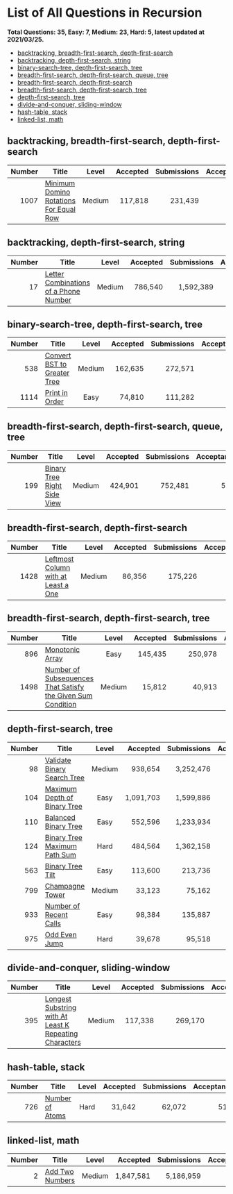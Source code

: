 # List of All Questions in Recursion

**Total Questions: 35, Easy: 7, Medium: 23, Hard: 5, latest updated at 2021/03/25.**

- [backtracking, breadth-first-search, depth-first-search](backtracking-breadth-first-search-depth-first-search)
- [backtracking, depth-first-search, string](backtracking-depth-first-search-string)
- [binary-search-tree, depth-first-search, tree](binary-search-tree-depth-first-search-tree)
- [breadth-first-search, depth-first-search, queue, tree](breadth-first-search-depth-first-search-queue-tree)
- [breadth-first-search, depth-first-search](breadth-first-search-depth-first-search)
- [breadth-first-search, depth-first-search, tree](breadth-first-search-depth-first-search-tree)
- [depth-first-search, tree](depth-first-search-tree)
- [divide-and-conquer, sliding-window](divide-and-conquer-sliding-window)
- [hash-table, stack](hash-table-stack)
- [linked-list, math](linked-list-math)

## backtracking, breadth-first-search, depth-first-search

|Number|                                                    Title                                                     |Level |Accepted|Submissions|Acceptance|
|-----:|--------------------------------------------------------------------------------------------------------------|:----:|-------:|----------:|---------:|
|  1007|[Minimum Domino Rotations For Equal Row](https://leetcode.com/problems/minimum-domino-rotations-for-equal-row)|Medium| 117,818|    231,439|       51%|


## backtracking, depth-first-search, string

|Number|                                                   Title                                                    |Level |Accepted|Submissions|Acceptance|
|-----:|------------------------------------------------------------------------------------------------------------|:----:|-------:|----------:|---------:|
|    17|[Letter Combinations of a Phone Number](https://leetcode.com/problems/letter-combinations-of-a-phone-number)|Medium| 786,540|  1,592,389|       49%|


## binary-search-tree, depth-first-search, tree

|Number|                                         Title                                          |Level |Accepted|Submissions|Acceptance|
|-----:|----------------------------------------------------------------------------------------|:----:|-------:|----------:|---------:|
|   538|[Convert BST to Greater Tree](https://leetcode.com/problems/convert-bst-to-greater-tree)|Medium| 162,635|    272,571|       60%|
|  1114|[Print in Order](https://leetcode.com/problems/print-in-order)                          | Easy |  74,810|    111,282|       67%|


## breadth-first-search, depth-first-search, queue, tree

|Number|                                         Title                                          |Level |Accepted|Submissions|Acceptance|
|-----:|----------------------------------------------------------------------------------------|:----:|-------:|----------:|---------:|
|   199|[Binary Tree Right Side View](https://leetcode.com/problems/binary-tree-right-side-view)|Medium| 424,901|    752,481|       56%|


## breadth-first-search, depth-first-search

|Number|                                                 Title                                                  |Level |Accepted|Submissions|Acceptance|
|-----:|--------------------------------------------------------------------------------------------------------|:----:|-------:|----------:|---------:|
|  1428|[Leftmost Column with at Least a One](https://leetcode.com/problems/leftmost-column-with-at-least-a-one)|Medium|  86,356|    175,226|       49%|


## breadth-first-search, depth-first-search, tree

|Number|                                                                         Title                                                                          |Level |Accepted|Submissions|Acceptance|
|-----:|--------------------------------------------------------------------------------------------------------------------------------------------------------|:----:|-------:|----------:|---------:|
|   896|[Monotonic Array](https://leetcode.com/problems/monotonic-array)                                                                                        | Easy | 145,435|    250,978|       58%|
|  1498|[Number of Subsequences That Satisfy the Given Sum Condition](https://leetcode.com/problems/number-of-subsequences-that-satisfy-the-given-sum-condition)|Medium|  15,812|     40,913|       39%|


## depth-first-search, tree

|Number|                                          Title                                           |Level |Accepted |Submissions|Acceptance|
|-----:|------------------------------------------------------------------------------------------|:----:|--------:|----------:|---------:|
|    98|[Validate Binary Search Tree](https://leetcode.com/problems/validate-binary-search-tree)  |Medium|  938,654|  3,252,476|       29%|
|   104|[Maximum Depth of Binary Tree](https://leetcode.com/problems/maximum-depth-of-binary-tree)| Easy |1,091,703|  1,599,886|       68%|
|   110|[Balanced Binary Tree](https://leetcode.com/problems/balanced-binary-tree)                | Easy |  552,596|  1,233,934|       45%|
|   124|[Binary Tree Maximum Path Sum](https://leetcode.com/problems/binary-tree-maximum-path-sum)| Hard |  484,564|  1,362,158|       36%|
|   563|[Binary Tree Tilt](https://leetcode.com/problems/binary-tree-tilt)                        | Easy |  113,600|    213,736|       53%|
|   799|[Champagne Tower](https://leetcode.com/problems/champagne-tower)                          |Medium|   33,123|     75,162|       44%|
|   933|[Number of Recent Calls](https://leetcode.com/problems/number-of-recent-calls)            | Easy |   98,384|    135,887|       72%|
|   975|[Odd Even Jump](https://leetcode.com/problems/odd-even-jump)                              | Hard |   39,678|     95,518|       42%|


## divide-and-conquer, sliding-window

|Number|                                                                    Title                                                                     |Level |Accepted|Submissions|Acceptance|
|-----:|----------------------------------------------------------------------------------------------------------------------------------------------|:----:|-------:|----------:|---------:|
|   395|[Longest Substring with At Least K Repeating Characters](https://leetcode.com/problems/longest-substring-with-at-least-k-repeating-characters)|Medium| 117,338|    269,170|       44%|


## hash-table, stack

|Number|                             Title                              |Level|Accepted|Submissions|Acceptance|
|-----:|----------------------------------------------------------------|:---:|-------:|----------:|---------:|
|   726|[Number of Atoms](https://leetcode.com/problems/number-of-atoms)|Hard |  31,642|     62,072|       51%|


## linked-list, math

|Number|                             Title                              |Level |Accepted |Submissions|Acceptance|
|-----:|----------------------------------------------------------------|:----:|--------:|----------:|---------:|
|     2|[Add Two Numbers](https://leetcode.com/problems/add-two-numbers)|Medium|1,847,581|  5,186,959|       36%|


